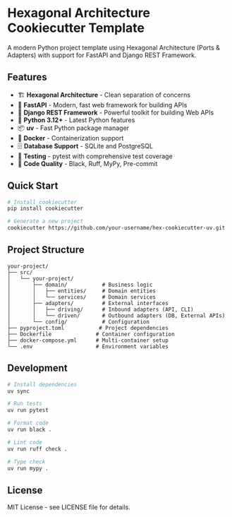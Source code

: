 # Hexagonal Architecture Cookiecutter Template

A modern Python project template using Hexagonal Architecture (Ports & Adapters) with support for FastAPI and Django REST Framework.

## Features

- 🏗️ **Hexagonal Architecture** - Clean separation of concerns
- 🚀 **FastAPI** - Modern, fast web framework for building APIs
- 🎯 **Django REST Framework** - Powerful toolkit for building Web APIs
- 🐍 **Python 3.12+** - Latest Python features
- 📦 **uv** - Fast Python package manager
- 🐳 **Docker** - Containerization support
- 🗄️ **Database Support** - SQLite and PostgreSQL
- 🧪 **Testing** - pytest with comprehensive test coverage
- 🔧 **Code Quality** - Black, Ruff, MyPy, Pre-commit

## Quick Start

```bash
# Install cookiecutter
pip install cookiecutter

# Generate a new project
cookiecutter https://github.com/your-username/hex-cookiecutter-uv.git
```

## Project Structure

```
your-project/
├── src/
│   └── your-project/
│       ├── domain/           # Business logic
│       │   ├── entities/     # Domain entities
│       │   └── services/     # Domain services
│       ├── adapters/         # External interfaces
│       │   ├── driving/      # Inbound adapters (API, CLI)
│       │   └── driven/       # Outbound adapters (DB, External APIs)
│       └── config/           # Configuration
├── pyproject.toml           # Project dependencies
├── Dockerfile              # Container configuration
├── docker-compose.yml      # Multi-container setup
└── .env                    # Environment variables
```

## Development

```bash
# Install dependencies
uv sync

# Run tests
uv run pytest

# Format code
uv run black .

# Lint code
uv run ruff check .

# Type check
uv run mypy .
```

## License

MIT License - see LICENSE file for details.
